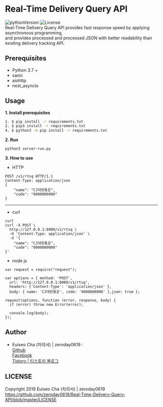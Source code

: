 Real-Time Delivery Query API
====
![pythonVersion](https://img.shields.io/badge/python-v3.7-blue) ![License](https://img.shields.io/badge/License-MIT-blue)\
Real-Time Delivery Query API provides fast response speed by applying asynchronous programming, \
and provides processed and processed JSON with better readability than existing delivery tracking API.

## Prerequisites
 - Python 3.7 +
 - sanic
 - aiohttp
 - nest_asyncio

## Usage
**1. Install prerequisites**
```sh
1. $ pip install -r requirements.txt
2. $ pip3 install -r requirements.txt
4. $ python3 -m pip install -r requirements.txt
```

**2. Run**
```bash
python3 server-run.py
```

**3. How to use**
- HTTP
```HTTP
POST /v1/rtsq HTTP/1.1
Content-Type: application/json
{
	"name": "CJ대한통운",
	"code": "0000000000"
}
```
---
- curl
```
curl
curl -X POST \
  http://127.0.0.1:8000/v1/rtsq \
  -H 'Content-Type: application/json' \
  -d '{
	"name": "CJ대한통운",
	"code": "0000000000"
}'
```
- node js
```nodejs
var request = require("request");

var options = { method: 'POST',
  url: 'http://127.0.0.1:8000/v1/rtsq',
  headers: {'Content-Type': 'application/json' },
  body: { name: 'CJ대한통운', code: '0000000000' },json: true };

request(options, function (error, response, body) {
  if (error) throw new Error(error);

  console.log(body);
});
```

## Author
 - Euiseo Cha (차의서) | zeroday0619 : \
    [Github](https://github.com/zeroday0619) \
    [Facebook](https://www.facebook.com/EuiseoCha) \
    [Tistory | 티스토리 블로그](https://blog.zeroday0619.kr/)

## LICENSE
Copyright 2019 Euiseo Cha (차의서) | zeroday0619 \
https://github.com/zeroday0619/Real-Time-Delivery-Query-API/blob/master/LICENSE

